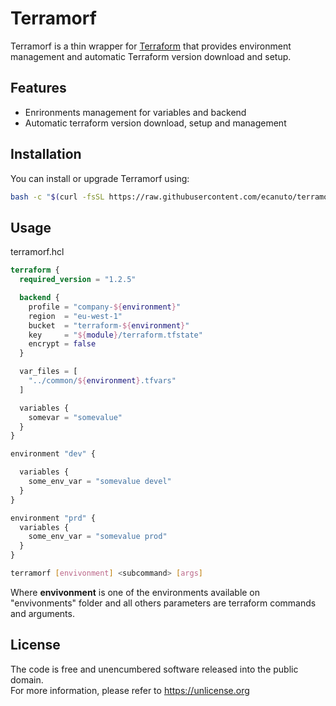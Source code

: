# Terramorf

Terramorf is a thin wrapper for [Terraform](https://www.terraform.io/) that
provides environment management and automatic Terraform version download and
setup.

## Features

* Enrironments management for variables and backend
* Automatic terraform version download, setup and management

## Installation

You can install or upgrade Terramorf using:

```sh
bash -c "$(curl -fsSL https://raw.githubusercontent.com/ecanuto/terramorf/main/install.sh)"
```

## Usage

terramorf.hcl
```terraform
terraform {
  required_version = "1.2.5"

  backend {
    profile = "company-${environment}"
    region  = "eu-west-1"
    bucket  = "terraform-${environment}"
    key     = "${module}/terraform.tfstate"
    encrypt = false
  }

  var_files = [
    "../common/${environment}.tfvars"
  ]

  variables {
    somevar = "somevalue"
  }
}

environment "dev" {

  variables {
    some_env_var = "somevalue devel"
  }
}

environment "prd" {
  variables {
    some_env_var = "somevalue prod"
  }
}
```

```sh
terramorf [envivonment] <subcommand> [args]
```

Where **envivonment** is one of the environments available on "envivonments"
folder and all others parameters are terraform commands and arguments.

## License

The code is free and unencumbered software released into the public domain.  
For more information, please refer to <https://unlicense.org>
